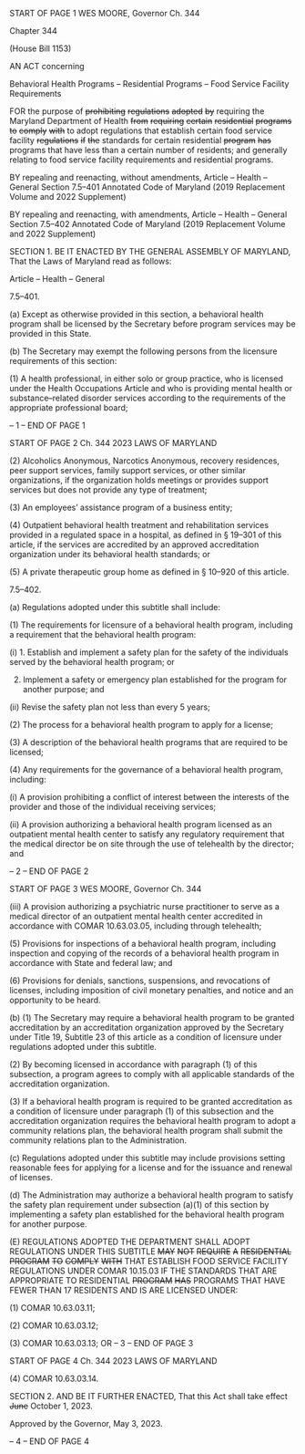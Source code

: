 START OF PAGE 1
WES MOORE, Governor Ch. 344

Chapter 344

(House Bill 1153)

AN ACT concerning

Behavioral Health Programs – Residential Programs – Food Service Facility
Requirements

FOR the purpose of ~~prohibiting~~ ~~regulations~~ ~~adopted~~ ~~by~~ requiring the Maryland
Department of Health ~~from~~ ~~requiring~~ ~~certain~~ ~~residential~~ ~~programs~~ ~~to~~ ~~comply~~ ~~with~~
to adopt regulations that establish certain food service facility ~~regulations~~ ~~if~~ ~~the~~
standards for certain residential ~~program~~ ~~has~~ programs that have less than a
certain number of residents; and generally relating to food service facility
requirements and residential programs.

BY repealing and reenacting, without amendments,
Article – Health – General
Section 7.5–401
Annotated Code of Maryland
(2019 Replacement Volume and 2022 Supplement)

BY repealing and reenacting, with amendments,
Article – Health – General
Section 7.5–402
Annotated Code of Maryland
(2019 Replacement Volume and 2022 Supplement)

SECTION 1. BE IT ENACTED BY THE GENERAL ASSEMBLY OF MARYLAND,
That the Laws of Maryland read as follows:

Article – Health – General

7.5–401.

(a) Except as otherwise provided in this section, a behavioral health program
shall be licensed by the Secretary before program services may be provided in this State.

(b) The Secretary may exempt the following persons from the licensure
requirements of this section:

(1) A health professional, in either solo or group practice, who is licensed
under the Health Occupations Article and who is providing mental health or
substance–related disorder services according to the requirements of the appropriate
professional board;

– 1 –
END OF PAGE 1

START OF PAGE 2
Ch. 344 2023 LAWS OF MARYLAND

(2) Alcoholics Anonymous, Narcotics Anonymous, recovery residences,
peer support services, family support services, or other similar organizations, if the
organization holds meetings or provides support services but does not provide any type of
treatment;

(3) An employees’ assistance program of a business entity;

(4) Outpatient behavioral health treatment and rehabilitation services
provided in a regulated space in a hospital, as defined in § 19–301 of this article, if the
services are accredited by an approved accreditation organization under its behavioral
health standards; or

(5) A private therapeutic group home as defined in § 10–920 of this
article.

7.5–402.

(a) Regulations adopted under this subtitle shall include:

(1) The requirements for licensure of a behavioral health program,
including a requirement that the behavioral health program:

(i) 1. Establish and implement a safety plan for the safety of
the individuals served by the behavioral health program; or

2. Implement a safety or emergency plan established for the
program for another purpose; and

(ii) Revise the safety plan not less than every 5 years;

(2) The process for a behavioral health program to apply for a license;

(3) A description of the behavioral health programs that are required to
be licensed;

(4) Any requirements for the governance of a behavioral health program,
including:

(i) A provision prohibiting a conflict of interest between the
interests of the provider and those of the individual receiving services;

(ii) A provision authorizing a behavioral health program licensed as
an outpatient mental health center to satisfy any regulatory requirement that the
medical director be on site through the use of telehealth by the director; and

– 2 –
END OF PAGE 2

START OF PAGE 3
WES MOORE, Governor Ch. 344

(iii) A provision authorizing a psychiatric nurse practitioner to serve
as a medical director of an outpatient mental health center accredited in accordance with
COMAR 10.63.03.05, including through telehealth;

(5) Provisions for inspections of a behavioral health program, including
inspection and copying of the records of a behavioral health program in accordance with
State and federal law; and

(6) Provisions for denials, sanctions, suspensions, and revocations of
licenses, including imposition of civil monetary penalties, and notice and an opportunity
to be heard.

(b) (1) The Secretary may require a behavioral health program to be granted
accreditation by an accreditation organization approved by the Secretary under Title 19,
Subtitle 23 of this article as a condition of licensure under regulations adopted under this
subtitle.

(2) By becoming licensed in accordance with paragraph (1) of this
subsection, a program agrees to comply with all applicable standards of the accreditation
organization.

(3) If a behavioral health program is required to be granted accreditation
as a condition of licensure under paragraph (1) of this subsection and the accreditation
organization requires the behavioral health program to adopt a community relations plan,
the behavioral health program shall submit the community relations plan to the
Administration.

(c) Regulations adopted under this subtitle may include provisions setting
reasonable fees for applying for a license and for the issuance and renewal of licenses.

(d) The Administration may authorize a behavioral health program to satisfy
the safety plan requirement under subsection (a)(1) of this section by implementing a
safety plan established for the behavioral health program for another purpose.

(E) REGULATIONS ADOPTED THE DEPARTMENT SHALL ADOPT
REGULATIONS UNDER THIS SUBTITLE ~~MAY~~ ~~NOT~~ ~~REQUIRE~~ ~~A~~ ~~RESIDENTIAL~~
~~PROGRAM~~ ~~TO~~ ~~COMPLY~~ ~~WITH~~ THAT ESTABLISH FOOD SERVICE FACILITY
REGULATIONS UNDER COMAR 10.15.03 IF THE STANDARDS THAT ARE
APPROPRIATE TO RESIDENTIAL ~~PROGRAM~~ ~~HAS~~ PROGRAMS THAT HAVE FEWER
THAN 17 RESIDENTS AND IS ARE LICENSED UNDER:

(1) COMAR 10.63.03.11;

(2) COMAR 10.63.03.12;

(3) COMAR 10.63.03.13; OR
– 3 –
END OF PAGE 3

START OF PAGE 4
Ch. 344 2023 LAWS OF MARYLAND

(4) COMAR 10.63.03.14.

SECTION 2. AND BE IT FURTHER ENACTED, That this Act shall take effect
~~June~~ October 1, 2023.

Approved by the Governor, May 3, 2023.

– 4 –
END OF PAGE 4